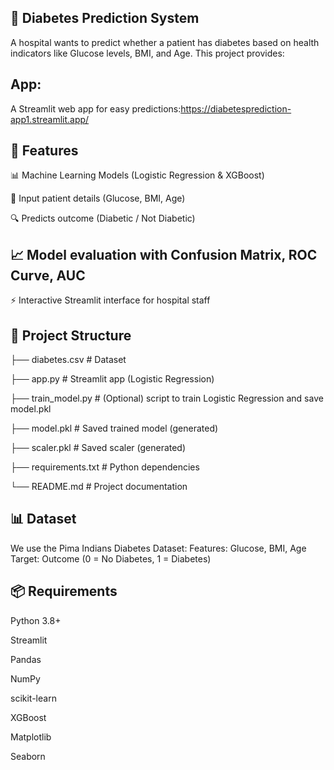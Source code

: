 
## 🏥 Diabetes Prediction System
A hospital wants to predict whether a patient has diabetes based on health indicators like Glucose levels, BMI, and Age. This project provides:

## App:

A Streamlit web app for easy predictions:https://diabetesprediction-app1.streamlit.app/

## 🚀 Features

📊 Machine Learning Models (Logistic Regression & XGBoost)

🧾 Input patient details (Glucose, BMI, Age)

🔍 Predicts outcome (Diabetic / Not Diabetic)

## 📈 Model evaluation with Confusion Matrix, ROC Curve, AUC
⚡ Interactive Streamlit interface for hospital staff

## 📂 Project Structure
├── diabetes.csv              # Dataset

├── app.py                    # Streamlit app (Logistic Regression)

├── train_model.py            # (Optional) script to train Logistic Regression and save model.pkl

├── model.pkl                 # Saved trained model (generated)

├── scaler.pkl                # Saved scaler (generated)

├── requirements.txt          # Python dependencies

└── README.md                 # Project documentation

## 📊 Dataset
We use the Pima Indians Diabetes Dataset:
Features: Glucose, BMI, Age
Target: Outcome (0 = No Diabetes, 1 = Diabetes)

## 📦 Requirements

Python 3.8+

Streamlit

Pandas

NumPy

scikit-learn

XGBoost

Matplotlib

Seaborn

